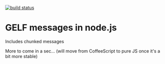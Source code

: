 [![build status](https://secure.travis-ci.org/mhart/gelfling.png)](http://travis-ci.org/mhart/gelfling)
# GELF messages in node.js

Includes chunked messages

More to come in a sec... (will move from CoffeeScript to pure JS once
it's a bit more stable)
